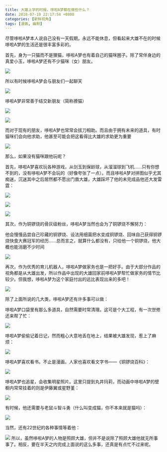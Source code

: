```yaml
---
title: 大雄上学的时候，哆啦A梦都在做些什么？
date: 2018-07-10 22:17:54 +0800
categories: [新鲜视角]
tags: [漫画, 幽默]
---
```



尽管哆啦A梦本人说自己没有一天假期，永远不能休息，但看起来大雄不在的时候哆啦A梦的生活还是很丰富多彩的。

首先，身为一只猫而不是狸猫，哆啦A梦也有着自己的猫咪圈子。除了常伴身边的真爱小玉，哆啦A梦还有不少猫咪（女）朋友。

![](https://pica.zhimg.com/80/v2-e86ab48058b618e3414888d2c02f630a_1440w.jpg?source=c8b7c179)

所以有时候哆啦A梦会与朋友们一起聊天

![](https://pic1.zhimg.com/80/v2-a881dc24db8b79ce36fac50a8f9f945e_1440w.jpg?source=c8b7c179)

哆啦A梦非常善于结交新朋友（简称撩猫）

![](https://pica.zhimg.com/80/v2-e4f1c4dbddbaeabcb15370d566fe9e49_1440w.jpg?source=c8b7c179)

![](https://pic3.zhimg.com/80/v2-f8bd359e0a7e2f460158378c9692aeac_1440w.jpg?source=c8b7c179)

而对于现有的朋友，哆啦A梦也常常会拔刀相助。而且由于拥有未来的道具，有时猫咪们会向他求助，他甚至可能会把这看得比大雄的求助更为重要

![](https://pic2.zhimg.com/80/v2-33c614441fed3fefadde76b42ecd3536_1440w.jpg?source=c8b7c179)

那么，如果没有猫咪跟他玩呢？
  

首先，哆啦A梦喜欢玩各种游戏，从剑玉到保龄球，从溜溜球到飞机……只有你想不到的，没有哆啦A梦不会玩的（好像夸张了一点）。而且哆啦A梦对拼图似乎尤其痴迷，沉迷其中之后居然都不愿出门救大雄，大雄踩坏了他的未完成品他还大发雷霆：

![](https://pica.zhimg.com/80/v2-b5166dd6421d1d7d6b8d6c2f316a4e43_1440w.jpg?source=c8b7c179)

![](https://pic1.zhimg.com/80/v2-ed79870cbb7a825a321389abdfeaf9c0_1440w.jpg?source=c8b7c179)

![](https://pica.zhimg.com/80/v2-9cd82e1a976a8d809aaf06250194b9fa_1440w.jpg?source=c8b7c179)

其次，作为铜锣烧的骨灰级粉丝，哆啦A梦当然也会为了铜锣烧不懈努力：

他会慢慢品尝自己珍藏的铜锣烧、设法用细菌把水变成铜锣烧、回味自己获得铜锣烧快食大赛冠军的经历……总而言之，就算什么都没有，只给他一个铜锣烧，他大概也能消磨不少时间

![](https://pic1.zhimg.com/80/v2-68ec29e718a43a6db6d5d34028af3001_1440w.jpg?source=c8b7c179)

再次，作为优秀的育儿机器人，哆啦A梦做家务也是一把好手。由于大部分作品的视角都是从大雄出发，所以作品中出现的大雄回家前哆啦A梦帮忙做家务的情节比较少。但我想，哆啦A梦为这个家庭付出的远比表现出来的多吧！

![](https://pic1.zhimg.com/80/v2-15bc3334c03f7dd32ce7d5b9035de7e8_1440w.jpg?source=c8b7c179)

除了上面所说的几大类，哆啦A梦还有许多事可以做：

  


哆啦A梦口袋里有那么多道具，自然需要时常清理。这可是个大工程，有一次世修还来帮了忙：

![](https://pic1.zhimg.com/80/v2-2da004c8bcf0d10e675459ee247e87d4_1440w.jpg?source=c8b7c179)

哆啦A梦偷偷记着日记，然而粗心大意地丢在地上，结果被大雄发现，惹上了麻烦：

![](https://picx.zhimg.com/80/v2-c2dc430db16643977565cd56f5eeaef6_1440w.jpg?source=c8b7c179)

哆啦A梦喜欢看书。不止是漫画，人家也喜欢看文字书——《铜锣烧百科》：

![](https://pic1.zhimg.com/80/v2-51d6eaf8f2a4558f1afba99dbc177eda_1440w.jpg?source=c8b7c179)

哆啦A梦也追星，会收集明星照片。这里只提到丸井玛莉，而动画中哆啦A梦的壁橱内常常挂着的则是伊藤翼或星野堇：

![](https://pic2.zhimg.com/80/v2-ac8dcc28cdba711bead8d2e22e9aedcf_1440w.jpg?source=c8b7c179)

有时候，他还需要与老鼠斗智斗勇（什么叫变成猫，你不本来就是猫吗）：

![](https://picx.zhimg.com/80/v2-2d1009c1dffb960feea27c1a05f5e7be_1440w.jpg?source=c8b7c179)

当然，还有22世纪的各种事情等着他：

![](https://picx.zhimg.com/80/v2-d114e8561839a76bb4547d80a1423771_1440w.jpg?source=c8b7c179)
所以，虽然哆啦A梦的人物是照顾大雄，但并不是说除了照顾大雄他就无所事事了。相反，要在半天之内完成上面说的这么多事，还真是有点忙不过来呢。